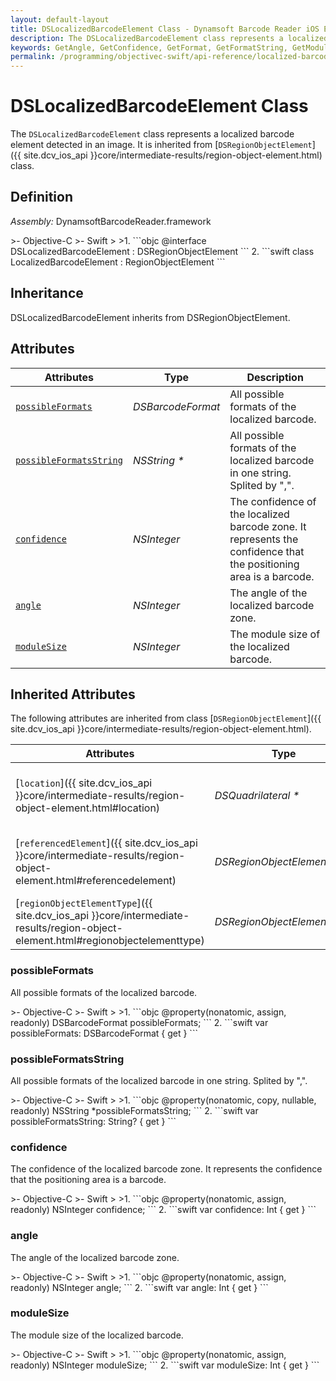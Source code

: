 ```yaml
---
layout: default-layout
title: DSLocalizedBarcodeElement Class - Dynamsoft Barcode Reader iOS Edition
description: The DSLocalizedBarcodeElement class represents a localized barcode element detected in an image. It is inherited from DSRegionObjectElement class.
keywords: GetAngle, GetConfidence, GetFormat, GetFormatString, GetModuleSize, DSLocalizedBarcodeElement, api reference
permalink: /programming/objectivec-swift/api-reference/localized-barcode-element-v10.0.21.html
---
```


# DSLocalizedBarcodeElement Class

The `DSLocalizedBarcodeElement` class represents a localized barcode element detected in an image. It is inherited from [`DSRegionObjectElement`]({{ site.dcv_ios_api }}core/intermediate-results/region-object-element.html) class.

## Definition

*Assembly:* DynamsoftBarcodeReader.framework

<div class="sample-code-prefix"></div>
>- Objective-C
>- Swift
>
>1. 
```objc
@interface DSLocalizedBarcodeElement : DSRegionObjectElement
```
2. 
```swift
class LocalizedBarcodeElement : RegionObjectElement
```

## Inheritance

DSLocalizedBarcodeElement inherits from DSRegionObjectElement.

## Attributes

| Attributes    | Type | Description |
| ------------- | ---- | ----------- |
| [`possibleFormats`](#possibleformats) | *DSBarcodeFormat* |All possible formats of the localized barcode. |
| [`possibleFormatsString`](#possibleformatsstring) | *NSString \** |All possible formats of the localized barcode in one string. Splited by ",". |
| [`confidence`](#confidence) | *NSInteger* | The confidence of the localized barcode zone. It represents the confidence that the positioning area is a barcode. |
| [`angle`](#angle) | *NSInteger* | The angle of the localized barcode zone. |
| [`moduleSize`](#modulesize) | *NSInteger* | The module size of the localized barcode. |

## Inherited Attributes

The following attributes are inherited from class [`DSRegionObjectElement`]({{ site.dcv_ios_api }}core/intermediate-results/region-object-element.html).

| Attributes | Type | Description |
| ---------- | ---- | ----------- |
| [`location`]({{ site.dcv_ios_api }}core/intermediate-results/region-object-element.html#location) | *DSQuadrilateral \** | The location info of the element that defined in DSQuadrilateral. |
| [`referencedElement`]({{ site.dcv_ios_api }}core/intermediate-results/region-object-element.html#referencedelement) | *DSRegionObjectElement \** | The referenced element that supports the capturing of this element. |
| [`regionObjectElementType`]({{ site.dcv_ios_api }}core/intermediate-results/region-object-element.html#regionobjectelementtype) | *DSRegionObjectElementType* | The type of the element. |

### possibleFormats

All possible formats of the localized barcode.

<div class="sample-code-prefix"></div>
>- Objective-C
>- Swift
>
>1. 
```objc
@property(nonatomic, assign, readonly) DSBarcodeFormat possibleFormats;
```
2. 
```swift
var possibleFormats: DSBarcodeFormat { get }
```

### possibleFormatsString

All possible formats of the localized barcode in one string. Splited by ",".

<div class="sample-code-prefix"></div>
>- Objective-C
>- Swift
>
>1. 
```objc
@property(nonatomic, copy, nullable, readonly) NSString *possibleFormatsString;
```
2. 
```swift
var possibleFormatsString: String? { get }
```

### confidence

The confidence of the localized barcode zone. It represents the confidence that the positioning area is a barcode.

<div class="sample-code-prefix"></div>
>- Objective-C
>- Swift
>
>1. 
```objc
@property(nonatomic, assign, readonly) NSInteger confidence;
```
2. 
```swift
var confidence: Int { get }
```

### angle

The angle of the localized barcode zone.

<div class="sample-code-prefix"></div>
>- Objective-C
>- Swift
>
>1. 
```objc
@property(nonatomic, assign, readonly) NSInteger angle;
```
2. 
```swift
var angle: Int { get }
```

### moduleSize

The module size of the localized barcode.

<div class="sample-code-prefix"></div>
>- Objective-C
>- Swift
>
>1. 
```objc
@property(nonatomic, assign, readonly) NSInteger moduleSize;
```
2. 
```swift
var moduleSize: Int { get }
```
